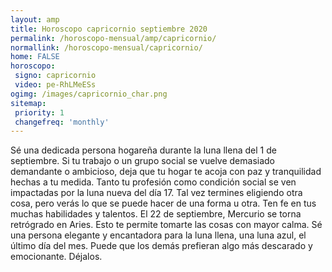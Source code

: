 ```yaml
---
layout: amp
title: Horoscopo capricornio septiembre 2020 
permalink: /horoscopo-mensual/amp/capricornio/
normallink: /horoscopo-mensual/capricornio/
home: FALSE
horoscopo:
 signo: capricornio
 video: pe-RhLMeESs 
ogimg: /images/capricornio_char.png
sitemap:
 priority: 1
 changefreq: 'monthly'
---
```



Sé una dedicada persona hogareña durante la luna llena del 1 de septiembre. Si tu trabajo o un grupo social se vuelve demasiado demandante o ambicioso, deja que tu hogar te acoja con paz y tranquilidad hechas a tu medida. Tanto tu profesión como condición social se ven impactadas por la luna nueva del día 17. Tal vez termines eligiendo otra cosa, pero verás lo que se puede hacer de una forma u otra. Ten fe en tus muchas habilidades y talentos. El 22 de septiembre, Mercurio se torna retrógrado en Aries. Esto te permite tomarte las cosas con mayor calma. Sé una persona elegante y encantadora para la luna llena, una luna azul, el último día del mes. Puede que los demás prefieran algo más descarado y emocionante. Déjalos.